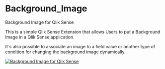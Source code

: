# Background_Image
Background Image for Qlik Sense

This is a simple Qlik Sense Extension that allows Users to put a Background Image in a Qlik Sense application.

It´s also possible to associate an image to a field value or another type of condition for changing the background image dynamically.

<a href="https://imgflip.com/gif/1chtr7"><img src="https://i.imgflip.com/1chtr7.gif" title="Background Image for Qlik Sense"/></a> 
